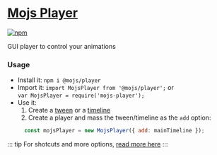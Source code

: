 # [Mojs Player](https://github.com/mojs/mojs-player)
[![npm](https://img.shields.io/npm/v/@mojs/player.svg)](https://www.npmjs.com/package/@mojs/player)

GUI player to control your animations

### Usage
- Install it: `npm i @mojs/player`
- Import it: `import MojsPlayer from '@mojs/player';` or <br>
  `var MojsPlayer = require('mojs-player');`
- Use it:
  1. Create a [tween](/api/tweens/tween.md) or a [timeline](/api/tweens/timeline.md)
  2. Create a player and mass the tween/timeline as the `add` option:
    ```js
      const mojsPlayer = new MojsPlayer({ add: mainTimeline });
    ```

::: tip
For shotcuts and more options, [read more here](https://github.com/mojs/mojs-player)
:::